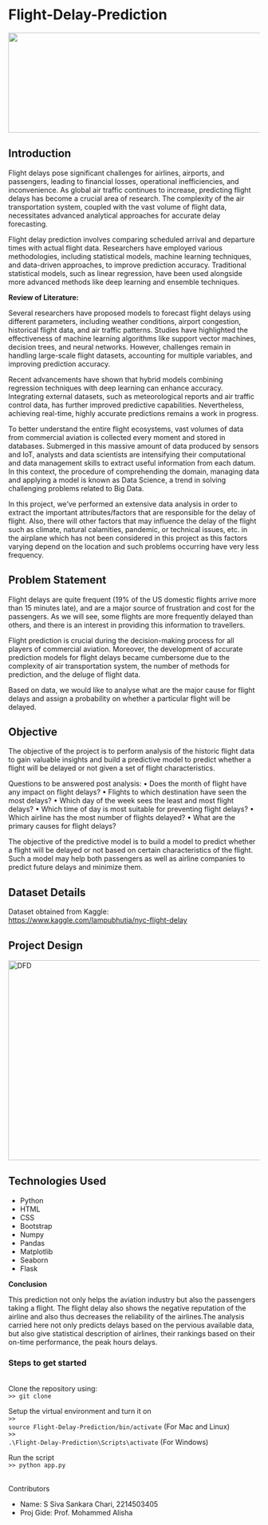 # Flight-Delay-Prediction

<img src="https://aeroclaims.asia/wp-content/uploads/2019/12/flight-delay-compensation-bannenr1.png" width="1000" height="200">

## Introduction
Flight delays pose significant challenges for airlines, airports, and passengers, leading to financial losses, operational inefficiencies, and inconvenience. As global air traffic continues to increase, predicting flight delays has become a crucial area of research. The complexity of the air transportation system, coupled with the vast volume of flight data, necessitates advanced analytical approaches for accurate delay forecasting.

Flight delay prediction involves comparing scheduled arrival and departure times with actual flight data. Researchers have employed various methodologies, including statistical models, machine learning techniques, and data-driven approaches, to improve prediction accuracy. Traditional statistical models, such as linear regression, have been used alongside more advanced methods like deep learning and ensemble techniques.

**Review of Literature:**

Several researchers have proposed models to forecast flight delays using different parameters, including weather conditions, airport congestion, historical flight data, and air traffic patterns. Studies have highlighted the effectiveness of machine learning algorithms like support vector machines, decision trees, and neural networks. However, challenges remain in handling large-scale flight datasets, accounting for multiple variables, and improving prediction accuracy.

Recent advancements have shown that hybrid models combining regression techniques with deep learning can enhance accuracy. Integrating external datasets, such as meteorological reports and air traffic control data, has further improved predictive capabilities. Nevertheless, achieving real-time, highly accurate predictions remains a work in progress. 

To better understand the entire flight ecosystems, vast volumes of data from commercial aviation is collected every moment and stored in databases. Submerged in this massive amount of data produced by sensors and IoT, analysts and data scientists are intensifying their computational and data management skills to extract useful information from each datum. In this context, the procedure of comprehending the domain, managing data and applying a model is known as Data Science, a trend in solving challenging problems related to Big Data. 

In this project, we’ve performed an extensive data analysis in order to extract the important attributes/factors that are responsible for the delay of flight. Also, there will other factors that may influence the delay of the flight such as climate, natural calamities, pandemic, or technical issues, etc. in the airplane which has not been considered in this project as this factors varying depend on the location and such problems occurring have very less frequency. 

## Problem Statement
Flight delays are quite frequent (19% of the US domestic flights arrive more than 15 minutes late), and are a major source of frustration and cost for the passengers. As we will see, some flights are more frequently delayed than others, and there is an interest in providing this information to travellers.

Flight prediction is crucial during the decision-making process for all players of commercial aviation. Moreover, the development of accurate prediction models for flight delays became cumbersome due to the complexity of air transportation system, the number of methods for prediction, and the deluge of flight data. 

Based on data, we would like to analyse what are the major cause for flight delays and assign a probability on whether a particular flight will be delayed. 

## Objective
The objective of the project is to perform analysis of the historic flight data to gain valuable insights and build a predictive model to predict whether a flight will be delayed or not given a set of flight characteristics.

Questions to be answered post analysis: • Does the month of flight have any impact on flight delays? • Flights to which destination have seen the most delays? • Which day of the week sees the least and most flight delays? • Which time of day is most suitable for preventing flight delays? • Which airline has the most number of flights delayed? • What are the primary causes for flight delays?

The objective of the predictive model is to build a model to predict whether a flight will be delayed or not based on certain characteristics of the flight. Such a model may help both passengers as well as airline companies to predict future delays and minimize them.

## Dataset Details
Dataset obtained from Kaggle: <br>
https://www.kaggle.com/lampubhutia/nyc-flight-delay

## Project Design
<img alt="DFD" src="https://user-images.githubusercontent.com/43583040/83272042-4e844f80-a1e8-11ea-99d1-d5f15d114e90.png" width="1000" height="400">

## Technologies Used
* Python
* HTML
* CSS
* Bootstrap
* Numpy
* Pandas
* Matplotlib
* Seaborn
* Flask

**Conclusion**

This prediction not only helps the aviation industry but also the passengers taking a flight. The flight delay also shows the negative reputation of the airline and also thus decreases the reliability of the airlines.The analysis carried here not only predicts delays based on the pervious available data, but also give statistical description of airlines, their rankings based on their on-time performance, the peak hours delays.

<h3>Steps to get started</h3><br>
Clone the repository using: <br>
<code>>> git clone</code> <br>

Setup the virtual environment and turn it on <br>
<code>>> source Flight-Delay-Prediction/bin/activate</code> (For Mac and Linux)<br>
<code>>> .\Flight-Delay-Prediction\Scripts\activate</code> (For Windows) <br>

Run the script<br>
<code>>> python app.py</code>

<br>Contributors <br>
*  Name: S Siva Sankara Chari, 2214503405 <br>
*  Proj Gide: Prof. Mohammed Alisha
